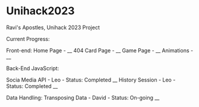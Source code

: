 # Unihack2023
Ravi's Apostles, Unihack 2023 Project

Current Progress:


Front-end:
Home Page - __
404 Card Page - __
Game Page - __
 Animations - __
 

Back-End JavaScript:

Socia Media API - Leo - Status: Completed __
History Session - Leo - Status: Completed __

Data Handling:
Transposing Data - David - Status: On-going __
